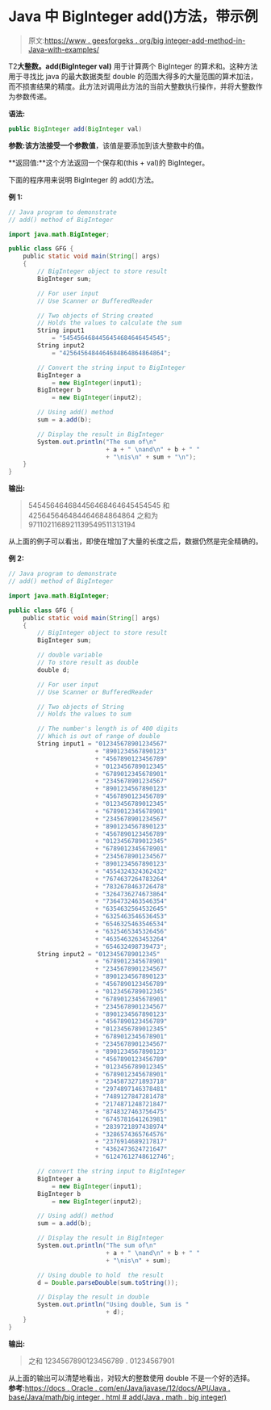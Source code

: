 # Java 中 BigInteger add()方法，带示例

> 原文:[https://www . geesforgeks . org/big integer-add-method-in-Java-with-examples/](https://www.geeksforgeeks.org/biginteger-add-method-in-java-with-examples/)

T2**大整数。add(BigInteger val)** 用于计算两个 BigInteger 的算术和。这种方法用于寻找比 java 的最大数据类型 double 的范围大得多的大量范围的算术加法，而不损害结果的精度。此方法对调用此方法的当前大整数执行操作，并将大整数作为参数传递。

**语法:**

```java
public BigInteger add(BigInteger val)

```

**参数:**该方法接受一个参数**值**，该值是要添加到该大整数中的值。

**返回值:**这个方法返回一个保存和(this + val)的 BigInteger。

下面的程序用来说明 BigInteger 的 add()方法。

**例 1:**

```java
// Java program to demonstrate
// add() method of BigInteger

import java.math.BigInteger;

public class GFG {
    public static void main(String[] args)
    {
        // BigInteger object to store result
        BigInteger sum;

        // For user input
        // Use Scanner or BufferedReader

        // Two objects of String created
        // Holds the values to calculate the sum
        String input1
            = "5454564684456454684646454545";
        String input2
            = "4256456484464684864864864864";

        // Convert the string input to BigInteger
        BigInteger a
            = new BigInteger(input1);
        BigInteger b
            = new BigInteger(input2);

        // Using add() method
        sum = a.add(b);

        // Display the result in BigInteger
        System.out.println("The sum of\n"
                           + a + " \nand\n" + b + " "
                           + "\nis\n" + sum + "\n");
    }
}
```

**输出:**

> 545456464684456468464645454545
> 和
> 425645646484464684864864
> 之和为
> 9711021168921139549511313194

从上面的例子可以看出，即使在增加了大量的长度之后，数据仍然是完全精确的。

**例 2:**

```java
// Java program to demonstrate
// add() method of BigInteger

import java.math.BigInteger;

public class GFG {
    public static void main(String[] args)
    {
        // BigInteger object to store result
        BigInteger sum;

        // double variable
        // To store result as double
        double d;

        // For user input
        // Use Scanner or BufferedReader

        // Two objects of String
        // Holds the values to sum

        // The number's length is of 400 digits
        // Which is out of range of double
        String input1 = "012345678901234567"
                        + "8901234567890123"
                        + "4567890123456789"
                        + "0123456789012345"
                        + "6789012345678901"
                        + "2345678901234567"
                        + "8901234567890123"
                        + "4567890123456789"
                        + "0123456789012345"
                        + "6789012345678901"
                        + "2345678901234567"
                        + "8901234567890123"
                        + "4567890123456789"
                        + "0123456789012345"
                        + "6789012345678901"
                        + "2345678901234567"
                        + "8901234567890123"
                        + "4554324324362432"
                        + "7674637264783264"
                        + "7832678463726478"
                        + "3264736274673864"
                        + "7364732463546354"
                        + "6354632564532645"
                        + "6325463546536453"
                        + "6546325463546534"
                        + "6325465345326456"
                        + "4635463263453264"
                        + "654632498739473";
        String input2 = "0123456789012345"
                        + "6789012345678901"
                        + "2345678901234567"
                        + "8901234567890123"
                        + "4567890123456789"
                        + "0123456789012345"
                        + "6789012345678901"
                        + "2345678901234567"
                        + "8901234567890123"
                        + "4567890123456789"
                        + "0123456789012345"
                        + "6789012345678901"
                        + "2345678901234567"
                        + "8901234567890123"
                        + "4567890123456789"
                        + "0123456789012345"
                        + "6789012345678901"
                        + "2345873271893718"
                        + "2974897146378481"
                        + "7489127847281478"
                        + "2174871248721847"
                        + "8748327463756475"
                        + "6745781641263981"
                        + "2839721897438974"
                        + "3286574365764576"
                        + "2376914689217817"
                        + "4362473624721647"
                        + "61247612748612746";

        // convert the string input to BigInteger
        BigInteger a
            = new BigInteger(input1);
        BigInteger b
            = new BigInteger(input2);

        // Using add() method
        sum = a.add(b);

        // Display the result in BigInteger
        System.out.println("The sum of\n"
                           + a + " \nand\n" + b + " "
                           + "\nis\n" + sum);

        // Using double to hold  the result
        d = Double.parseDouble(sum.toString());

        // Display the result in double
        System.out.println("Using double, Sum is "
                           + d);
    }
}
```

**输出:**

> 之和 1234567890123456789 . 01234567901

从上面的输出可以清楚地看出，对较大的整数使用 double 不是一个好的选择。
**参考:**[https://docs . Oracle . com/en/Java/javase/12/docs/API/Java . base/Java/math/big integer . html # add(Java . math . big integer)](https://docs.oracle.com/en/java/javase/12/docs/api/java.base/java/math/BigInteger.html#add(java.math.BigInteger))